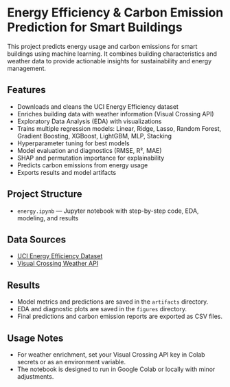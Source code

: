 # Energy Efficiency & Carbon Emission Prediction for Smart Buildings

This project predicts energy usage and carbon emissions for smart buildings using machine learning. It combines building characteristics and weather data to provide actionable insights for sustainability and energy management.

## Features
- Downloads and cleans the UCI Energy Efficiency dataset
- Enriches building data with weather information (Visual Crossing API)
- Exploratory Data Analysis (EDA) with visualizations
- Trains multiple regression models: Linear, Ridge, Lasso, Random Forest, Gradient Boosting, XGBoost, LightGBM, MLP, Stacking
- Hyperparameter tuning for best models
- Model evaluation and diagnostics (RMSE, R², MAE)
- SHAP and permutation importance for explainability
- Predicts carbon emissions from energy usage
- Exports results and model artifacts

## Project Structure
- `energy.ipynb` — Jupyter notebook with step-by-step code, EDA, modeling, and results



## Data Sources
- [UCI Energy Efficiency Dataset](https://archive.ics.uci.edu/ml/machine-learning-databases/00242/ENB2012_data.xlsx)
- [Visual Crossing Weather API](https://www.visualcrossing.com/weather-api)

## Results
- Model metrics and predictions are saved in the `artifacts` directory.
- EDA and diagnostic plots are saved in the `figures` directory.
- Final predictions and carbon emission reports are exported as CSV files.

## Usage Notes
- For weather enrichment, set your Visual Crossing API key in Colab secrets or as an environment variable.
- The notebook is designed to run in Google Colab or locally with minor adjustments.

